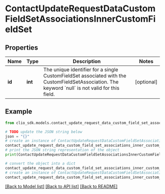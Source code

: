 # ContactUpdateRequestDataCustomFieldSetAssociationsInnerCustomFieldSet


## Properties

Name | Type | Description | Notes
------------ | ------------- | ------------- | -------------
**id** | **int** | The unique identifier for a single CustomFieldSet associated with the CustomFieldSetAssociation. The keyword &#x60;null&#x60; is not valid for this field. | [optional] 

## Example

```python
from clio_sdk.models.contact_update_request_data_custom_field_set_associations_inner_custom_field_set import ContactUpdateRequestDataCustomFieldSetAssociationsInnerCustomFieldSet

# TODO update the JSON string below
json = "{}"
# create an instance of ContactUpdateRequestDataCustomFieldSetAssociationsInnerCustomFieldSet from a JSON string
contact_update_request_data_custom_field_set_associations_inner_custom_field_set_instance = ContactUpdateRequestDataCustomFieldSetAssociationsInnerCustomFieldSet.from_json(json)
# print the JSON string representation of the object
print(ContactUpdateRequestDataCustomFieldSetAssociationsInnerCustomFieldSet.to_json())

# convert the object into a dict
contact_update_request_data_custom_field_set_associations_inner_custom_field_set_dict = contact_update_request_data_custom_field_set_associations_inner_custom_field_set_instance.to_dict()
# create an instance of ContactUpdateRequestDataCustomFieldSetAssociationsInnerCustomFieldSet from a dict
contact_update_request_data_custom_field_set_associations_inner_custom_field_set_from_dict = ContactUpdateRequestDataCustomFieldSetAssociationsInnerCustomFieldSet.from_dict(contact_update_request_data_custom_field_set_associations_inner_custom_field_set_dict)
```
[[Back to Model list]](../README.md#documentation-for-models) [[Back to API list]](../README.md#documentation-for-api-endpoints) [[Back to README]](../README.md)


